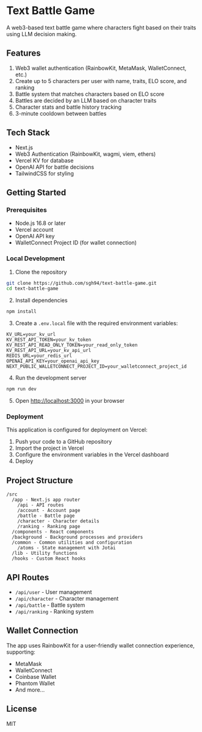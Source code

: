 # Text Battle Game

A web3-based text battle game where characters fight based on their traits using LLM decision making.

## Features

1. Web3 wallet authentication (RainbowKit, MetaMask, WalletConnect, etc.)
2. Create up to 5 characters per user with name, traits, ELO score, and ranking
3. Battle system that matches characters based on ELO score
4. Battles are decided by an LLM based on character traits
5. Character stats and battle history tracking
6. 3-minute cooldown between battles

## Tech Stack

- Next.js
- Web3 Authentication (RainbowKit, wagmi, viem, ethers)
- Vercel KV for database
- OpenAI API for battle decisions
- TailwindCSS for styling

## Getting Started

### Prerequisites

- Node.js 16.8 or later
- Vercel account
- OpenAI API key
- WalletConnect Project ID (for wallet connection)

### Local Development

1. Clone the repository
```bash
git clone https://github.com/sgh94/text-battle-game.git
cd text-battle-game
```

2. Install dependencies
```bash
npm install
```

3. Create a `.env.local` file with the required environment variables:
```
KV_URL=your_kv_url
KV_REST_API_TOKEN=your_kv_token
KV_REST_API_READ_ONLY_TOKEN=your_read_only_token
KV_REST_API_URL=your_kv_api_url
REDIS_URL=your_redis_url
OPENAI_API_KEY=your_openai_api_key
NEXT_PUBLIC_WALLETCONNECT_PROJECT_ID=your_walletconnect_project_id
```

4. Run the development server
```bash
npm run dev
```

5. Open [http://localhost:3000](http://localhost:3000) in your browser

### Deployment

This application is configured for deployment on Vercel:

1. Push your code to a GitHub repository
2. Import the project in Vercel
3. Configure the environment variables in the Vercel dashboard
4. Deploy

## Project Structure

```
/src
  /app - Next.js app router
    /api - API routes
    /account - Account page
    /battle - Battle page
    /character - Character details
    /ranking - Ranking page
  /components - React components
  /background - Background processes and providers
  /common - Common utilities and configuration
    /atoms - State management with Jotai
  /lib - Utility functions
  /hooks - Custom React hooks
```

## API Routes

- `/api/user` - User management
- `/api/character` - Character management
- `/api/battle` - Battle system
- `/api/ranking` - Ranking system

## Wallet Connection

The app uses RainbowKit for a user-friendly wallet connection experience, supporting:
- MetaMask
- WalletConnect
- Coinbase Wallet
- Phantom Wallet
- And more...

## License

MIT
